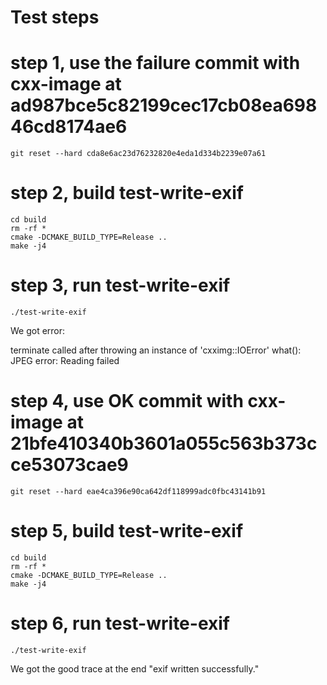 # Test steps


# step 1, use the failure commit with  cxx-image at ad987bce5c82199cec17cb08ea69846cd8174ae6
~~~~~~~~~~~~~~~{.shell}
git reset --hard cda8e6ac23d76232820e4eda1d334b2239e07a61
~~~~~~~~~~~~~~~

# step 2, build test-write-exif
~~~~~~~~~~~~~~~{.shell}
cd build 
rm -rf *
cmake -DCMAKE_BUILD_TYPE=Release ..
make -j4
~~~~~~~~~~~~~~~

# step 3, run test-write-exif

~~~~~~~~~~~~~~~{.shell}
./test-write-exif
~~~~~~~~~~~~~~~

We got error:

terminate called after throwing an instance of 'cxximg::IOError'
  what():  JPEG error: Reading failed



# step 4, use OK commit with  cxx-image at 21bfe410340b3601a055c563b373cce53073cae9
~~~~~~~~~~~~~~~{.shell}
git reset --hard eae4ca396e90ca642df118999adc0fbc43141b91
~~~~~~~~~~~~~~~

# step 5, build test-write-exif
~~~~~~~~~~~~~~~{.shell}
cd build
rm -rf *
cmake -DCMAKE_BUILD_TYPE=Release ..
make -j4
~~~~~~~~~~~~~~~

# step 6, run test-write-exif
~~~~~~~~~~~~~~~{.shell}
./test-write-exif
~~~~~~~~~~~~~~~

We got the good trace at the end "exif written successfully."
